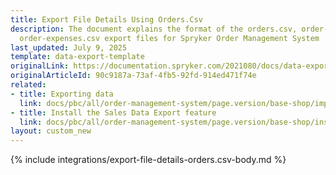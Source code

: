 ```yaml
---
title: Export File Details Using Orders.Csv
description: The document explains the format of the orders.csv, order-items.csv,
  order-expenses.csv export files for Spryker Order Management System
last_updated: July 9, 2025
template: data-export-template
originalLink: https://documentation.spryker.com/2021080/docs/data-export-orders-csv-files-format
originalArticleId: 90c9187a-73af-4fb5-92fd-914ed471f74e
related:
- title: Exporting data
  link: docs/pbc/all/order-management-system/page.version/base-shop/import-and-export-data/orders-data-export/orders-data-export.html
- title: Install the Sales Data Export feature
  link: docs/pbc/all/order-management-system/page.version/base-shop/install-and-upgrade/install-features/install-the-sales-data-export-feature.html
layout: custom_new
---
```


{% include integrations/export-file-details-orders.csv-body.md %}
